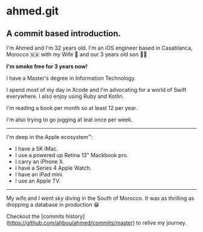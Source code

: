 ahmed.git
======

A commit based introduction.
-------

I'm Ahmed and I'm 32 years old.
I'm an iOS engineer based in Casablanca, Morocco 🇲🇦 with my Wife 💑 and our 3 years old son 👶🏻

**I'm smoke free for 3 years now!**

I have a Master's degree in Information Technology.

I spend most of my day in Xcode and I'm advocating for a world of Swift everywhere.
I also enjoy using Ruby and Kotlin.

I'm reading a book per month so at least 12 per year.

I'm also trying to go jogging at leat once per week.

--- 

I'm deep in the Apple ecosystem™:
* I have a 5K iMac.
* I use a powered up Retina 13" Mackbook pro.
* I carry an iPhone X.
* I have a Series 4 Apple Watch.
* I have an iPad mini.
* I use an Apple TV.

---

My wife and I went sky diving in the South of Morocco.
It was as thrilling as dropping a database in production 😁


Checkout the [commits history] (https://github.com/ahbou/ahmed/commits/master) to relive my journey.